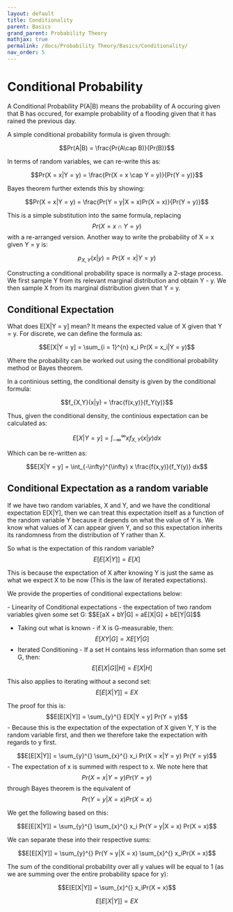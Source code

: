 ```yaml
---
layout: default
title: Conditionality
parent: Basics
grand_parent: Probability Theory
mathjax: true
permalink: /docs/Probability Theory/Basics/Conditionality/
nav_order: 5
---
```

# Conditional Probability
A Conditional Probability P(A|B) means the probability of A occuring given that B has occured, for example probability of a flooding given that it has rained the previous day.

<div class="code-example" markdown="1">
A simple conditional probability formula is given through:

$$Pr(A|B) = \frac{Pr(A\cap B)}{Pr(B)}$$

In terms of random variables, we can re-write this as:

$$Pr(X = x|Y = y) = \frac{Pr(X = x \cap Y = y)}{Pr(Y = y)}$$

Bayes theorem further extends this by showing:

$$Pr(X = x|Y = y) = \frac{Pr(Y = y|X = x)Pr(X = x)}{Pr(Y = y)}$$

This is a simple substitution into the same formula, replacing $$Pr(X = x \cap Y = y)$$ with a re-arranged version.
Another way to write the probability of X = x given Y = y is:

$$p_{X,Y}(x|y) = Pr(X = x| Y = y)$$
</div>

Constructing a conditional probability space is normally a 2-stage process. We first sample Y from its relevant marginal distribution and obtain Y - y. We then sample X from its marginal distribution given that Y = y.

## Conditional Expectation
What does E[X|Y = y] mean? It means the expected value of X given that Y = y. For discrete, we can define the formula as:

$$E[X|Y = y] = \sum_{i = 1}^{n} x_i Pr(X = x_i|Y = y)$$

Where the probability can be worked out using the conditional probability method or Bayes theorem.

In a continious setting, the conditional density is given by the conditional formula:

$$f_{X,Y}(x|y) = \frac{f(x,y)}{f_Y(y)}$$

Thus, given the conditional density, the continious expectation can be calculated as:

$$E[X|Y = y] = \int_{-\infty}^{\infty} x f_{X,Y}(x|y) dx$$

Which can be re-written as:

$$E[X|Y = y] = \int_{-\infty}^{\infty} x \frac{f(x,y)}{f_Y(y)} dx$$

## Conditional Expectation as a random variable
If we have two random variables, X and Y, and we have the conditional expectation E[X|Y], then we can treat this expectation itself as a function of the random variable Y because it depends on what the value of Y is. We know what values of X can appear given Y, and so this expectation inherits its randomness from the distribution of Y rather than X.

So what is the expectation of this random variable?
$$
E[E[X|Y]] = E[X]
$$

This is because the expectation of X after knowing Y is just the same as what we expect X to be now (This is the law of iterated expectations).

We provide the properties of conditional expectations below:

<div class="code-example" markdown="1">
- Linearity of Conditional expectations - the expectation of two random variables given some set G:
  $$E[aX + bY|G] = aE[X|G] + bE[Y|G]$$

- Taking out what is known -  if X is G-measurable, then:
$$E[XY|G] = XE[Y|G]$$
  <div class="code-example" markdown="2">
- Iterated Conditioning - If a set H contains less information than some set G, then:
$$E[E[X|G]|H] = E[X|H]$$

This also applies to iterating without a second set:
$$E[E[X|Y]] = EX$$

The proof for this is:
$$E[E[X|Y]] = \sum_{y}^{} E[X|Y = y] Pr(Y = y)$$ - Because this is the expectation of the expectation of X given Y, Y is the random variable first, and then we therefore take the expectation with regards to y first. 

$$E[E[X|Y]] = \sum_{y}^{} \sum_{x}^{} x_i Pr(X = x|Y = y) Pr(Y = y)$$ - The expectation of x is summed with respect to x. We note here that $$Pr(X = x|Y = y) Pr(Y = y)$$ through Bayes theorem is the equivalent of  $$Pr(Y = y|X = x) Pr(X = x)$$

We get the following based on this:

$$E[E[X|Y]] = \sum_{y}^{} \sum_{x}^{} x_i Pr(Y = y|X = x) Pr(X = x)$$ 

We can separate these into their respective sums:

$$E[E[X|Y]] = \sum_{y}^{} Pr(Y = y|X = x) \sum_{x}^{} x_iPr(X = x)$$ 

The sum of the conditional probability over all y values will be equal to 1 (as we are summing over the entire probability space for y):

$$E[E[X|Y]] = \sum_{x}^{} x_iPr(X = x)$$

$$E[E[X|Y]] = EX $$
  </div>
</div>

